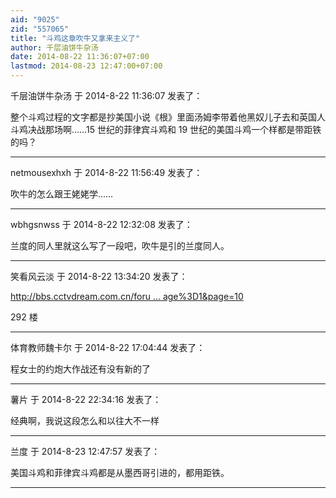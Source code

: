 ```yaml
---
aid: "9025"
zid: "557065"
title: "斗鸡这章吹牛又拿来主义了"
author: 千层油饼牛杂汤
date: 2014-08-22 11:36:07+07:00
lastmod: 2014-08-23 12:47:00+07:00
---
```


千层油饼牛杂汤 于 2014-8-22 11:36:07 发表了：

整个斗鸡过程的文字都是抄美国小说《根》里面汤姆李带着他黑奴儿子去和英国人斗鸡决战那场啊……15 世纪的菲律宾斗鸡和 19 世纪的美国斗鸡一个样都是带距铁的吗？

---

netmousexhxh 于 2014-8-22 11:56:49 发表了：

吹牛的怎么跟王姥姥学……

---

wbhgsnwss 于 2014-8-22 12:32:08 发表了：

兰度的同人里就这么写了一段吧，吹牛是引的兰度同人。

---

笑看风云淡 于 2014-8-22 13:34:20 发表了：

[http://bbs.cctvdream.com.cn/foru ... age%3D1&page=10](http://bbs.cctvdream.com.cn/forum.php?mod=viewthread&tid=19444&extra=page%3D1&page=10)

292 楼

---

体育教师魏卡尔 于 2014-8-22 17:04:44 发表了：

程女士的约炮大作战还有没有新的了

---

薯片 于 2014-8-22 22:34:16 发表了：

经典啊，我说这段怎么和以往大不一样

---

兰度 于 2014-8-23 12:47:57 发表了：

美国斗鸡和菲律宾斗鸡都是从墨西哥引进的，都用距铁。

---
